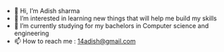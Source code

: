 - 👋 Hi, I’m Adish sharma
- 👀 I’m interested in learning new things that will help me build my skills
- 🌱 I’m currently studying for my bachelors in Computer science and engineering
- 📫 How to reach me : 14adish@gmail.com

<!---
ADISHshar/ADISHshar is a ✨ special ✨ repository because its `README.md` (this file) appears on your GitHub profile.
You can click the Preview link to take a look at your changes.
--->

